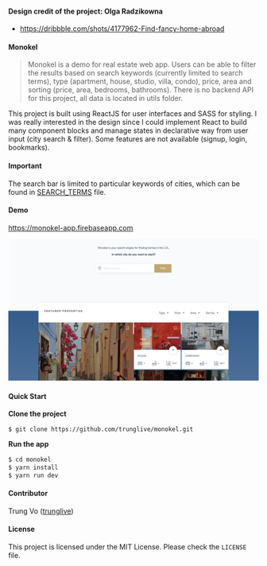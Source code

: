 #### Design credit of the project: Olga Radzikowna

* https://dribbble.com/shots/4177962-Find-fancy-home-abroad

#### Monokel

> Monokel is a demo for real estate web app. Users can be able to filter the results based on search keywords (currently limited to search terms), type (apartment, house, studio, villa, condo), price, area and sorting (price, area, bedrooms, bathrooms). There is no backend API for this project, all data is located in utils folder.

This project is built using ReactJS for user interfaces and SASS for styling. I was really interested in the design since I could implement React to build many component blocks and manage states in declarative way from user input (city search & filter). Some features are not available (signup, login, bookmarks).

#### Important

The search bar is limited to particular keywords of cities, which can be found in
[SEARCH_TERMS](SEARCH_TERMS.md) file.

#### Demo

https://monokel-app.firebaseapp.com

![monokel](monokel-demo.jpg)

#### Quick Start

**Clone the project**

```shell
$ git clone https://github.com/trunglive/monokel.git
```

**Run the app**

```shell
$ cd monokel
$ yarn install
$ yarn run dev
```

#### Contributor

Trung Vo ([trunglive](https://github.com/trunglive))

#### License

This project is licensed under the MIT License. Please check the `LICENSE` file.
